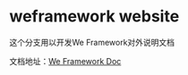 # weframework website

这个分支用以开发We Framework对外说明文档


文档地址：[We Framework Doc](http://inkless.github.com/weframework "We Framework Doc")
